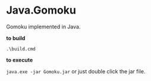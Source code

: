 # Java.Gomoku

Gomoku implemented in Java.



**to build**

`.\build.cmd`

**to execute**

`java.exe -jar Gomoku.jar` or just double click the jar file.

